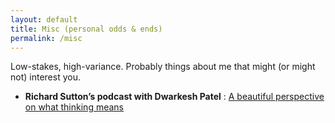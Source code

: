```yaml
---
layout: default
title: Misc (personal odds & ends)
permalink: /misc
---
```



Low-stakes, high-variance. Probably things about me that might (or might not) interest you.

- **Richard Sutton’s podcast with Dwarkesh Patel** : [A beautiful perspective on what thinking means](/misc/sutton-on-dwarkesh)

